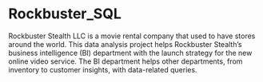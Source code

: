 # Rockbuster_SQL
Rockbuster Stealth LLC is a movie rental company that used to have stores around the world. This data analysis project helps Rockbuster Stealth’s business intelligence (BI) department with the launch strategy for the new online video service. The BI department helps other departments, from inventory to customer insights, with data-related queries.
